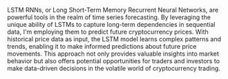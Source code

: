 LSTM RNNs, or Long Short-Term Memory Recurrent Neural Networks, are powerful tools in the realm of time series forecasting. By leveraging the unique ability of LSTMs to capture long-term dependencies in sequential data, I'm employing them to predict future cryptocurrency prices. With historical price data as input, the LSTM model learns complex patterns and trends, enabling it to make informed predictions about future price movements. This approach not only provides valuable insights into market behavior but also offers potential opportunities for traders and investors to make data-driven decisions in the volatile world of cryptocurrency trading.
